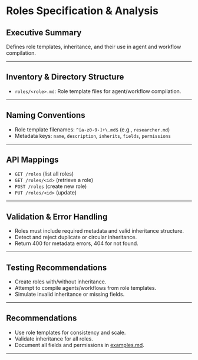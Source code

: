 # Roles Specification & Analysis

## Executive Summary
Defines role templates, inheritance, and their use in agent and workflow compilation.

---

## Inventory & Directory Structure

- `roles/<role>.md`: Role template files for agent/workflow compilation.

---

## Naming Conventions

- Role template filenames: `^[a-z0-9-]+\.md$` (e.g., `researcher.md`)
- Metadata keys: `name`, `description`, `inherits`, `fields`, `permissions`

---

## API Mappings

- `GET /roles` (list all roles)
- `GET /roles/<id>` (retrieve a role)
- `POST /roles` (create new role)
- `PUT /roles/<id>` (update)

---

## Validation & Error Handling

- Roles must include required metadata and valid inheritance structure.
- Detect and reject duplicate or circular inheritance.
- Return 400 for metadata errors, 404 for not found.

---

## Testing Recommendations

- Create roles with/without inheritance.
- Attempt to compile agents/workflows from role templates.
- Simulate invalid inheritance or missing fields.

---

## Recommendations

- Use role templates for consistency and scale.
- Validate inheritance for all roles.
- Document all fields and permissions in [examples.md](../examples.md).

---